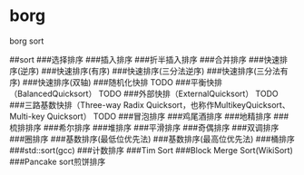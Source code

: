 # borg
borg sort

##sort
###选择排序
###插入排序
###折半插入排序
###合并排序
###快速排序(逆序)
###快速排序(有序)
###快速排序(三分法逆序)
###快速排序(三分法有序)
###快速排序(双轴)
###随机化快排 TODO
###平衡快排（BalancedQuicksort） TODO
###外部快排（ExternalQuicksort） TODO
###三路基数快排（Three-way Radix Quicksort，也称作MultikeyQuicksort、Multi-key Quicksort） TODO
###冒泡排序
###鸡尾酒排序
###地精排序
###梳排排序
###希尔排序
###堆排序
###平滑排序
###奇偶排序
###双调排序
###圈排序
###基数排序(最低位优先法)
###基数排序(最高位优先法)
###桶排序
###std::sort(gcc)
###计数排序
###Tim Sort
###Block Merge Sort(WikiSort)
###Pancake sort煎饼排序
